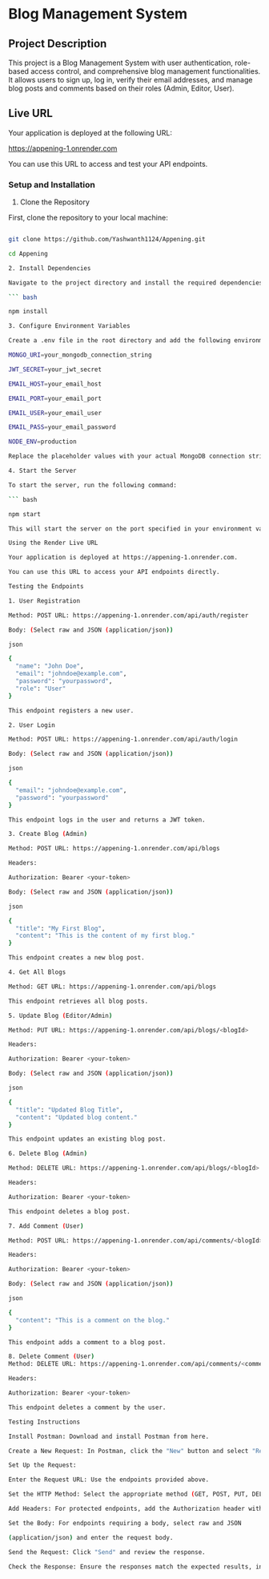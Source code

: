 # Blog Management System

## Project Description

This project is a Blog Management System with user authentication, role-based access control, and comprehensive blog management functionalities. It allows users to sign up, log in, verify their email addresses, and manage blog posts and comments based on their roles (Admin, Editor, User).

## Live URL

Your application is deployed at the following URL:

https://appening-1.onrender.com

You can use this URL to access and test your API endpoints.

### Setup and Installation

1. Clone the Repository
   
First, clone the repository to your local machine:

``` bash

git clone https://github.com/Yashwanth1124/Appening.git

cd Appening

2. Install Dependencies

Navigate to the project directory and install the required dependencies:

``` bash

npm install

3. Configure Environment Variables

Create a .env file in the root directory and add the following environment variables:

MONGO_URI=your_mongodb_connection_string

JWT_SECRET=your_jwt_secret

EMAIL_HOST=your_email_host

EMAIL_PORT=your_email_port

EMAIL_USER=your_email_user

EMAIL_PASS=your_email_password

NODE_ENV=production

Replace the placeholder values with your actual MongoDB connection string, JWT secret, email service credentials, etc.

4. Start the Server

To start the server, run the following command:

``` bash

npm start

This will start the server on the port specified in your environment variables (default is 5000).

Using the Render Live URL

Your application is deployed at https://appening-1.onrender.com.

You can use this URL to access your API endpoints directly.

Testing the Endpoints

1. User Registration

Method: POST URL: https://appening-1.onrender.com/api/auth/register

Body: (Select raw and JSON (application/json))

json

{
  "name": "John Doe",
  "email": "johndoe@example.com",
  "password": "yourpassword",
  "role": "User"
}

This endpoint registers a new user.

2. User Login

Method: POST URL: https://appening-1.onrender.com/api/auth/login

Body: (Select raw and JSON (application/json))

json

{
  "email": "johndoe@example.com",
  "password": "yourpassword"
}

This endpoint logs in the user and returns a JWT token.

3. Create Blog (Admin)

Method: POST URL: https://appening-1.onrender.com/api/blogs

Headers:

Authorization: Bearer <your-token>

Body: (Select raw and JSON (application/json))

json

{
  "title": "My First Blog",
  "content": "This is the content of my first blog."
}

This endpoint creates a new blog post.

4. Get All Blogs

Method: GET URL: https://appening-1.onrender.com/api/blogs

This endpoint retrieves all blog posts.

5. Update Blog (Editor/Admin)

Method: PUT URL: https://appening-1.onrender.com/api/blogs/<blogId>

Headers:

Authorization: Bearer <your-token>

Body: (Select raw and JSON (application/json))

json

{
  "title": "Updated Blog Title",
  "content": "Updated blog content."
}

This endpoint updates an existing blog post.

6. Delete Blog (Admin)

Method: DELETE URL: https://appening-1.onrender.com/api/blogs/<blogId>

Headers:

Authorization: Bearer <your-token>

This endpoint deletes a blog post.

7. Add Comment (User)

Method: POST URL: https://appening-1.onrender.com/api/comments/<blogId>

Headers:

Authorization: Bearer <your-token>

Body: (Select raw and JSON (application/json))

json

{
  "content": "This is a comment on the blog."
}

This endpoint adds a comment to a blog post.

8. Delete Comment (User)
Method: DELETE URL: https://appening-1.onrender.com/api/comments/<commentId>

Headers:

Authorization: Bearer <your-token>

This endpoint deletes a comment by the user.

Testing Instructions

Install Postman: Download and install Postman from here.

Create a New Request: In Postman, click the "New" button and select "Request".

Set Up the Request:

Enter the Request URL: Use the endpoints provided above.

Set the HTTP Method: Select the appropriate method (GET, POST, PUT, DELETE).

Add Headers: For protected endpoints, add the Authorization header with the token.

Set the Body: For endpoints requiring a body, select raw and JSON

(application/json) and enter the request body.

Send the Request: Click "Send" and review the response.

Check the Response: Ensure the responses match the expected results, including status codes and response bodies.




